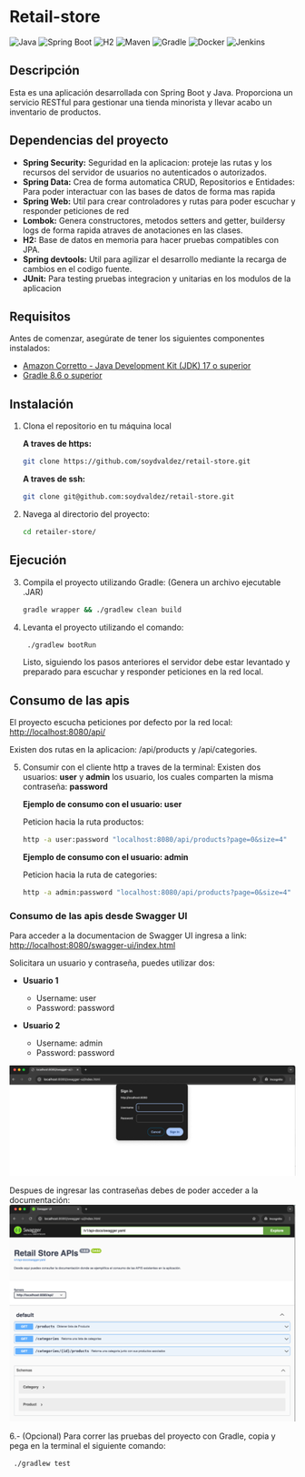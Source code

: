 # Retail-store

![Java](https://img.shields.io/badge/Java-ED8B00?style=for-the-badge&logo=java&logoColor=white)
![Spring Boot](https://img.shields.io/badge/Spring_Boot-6DB33F?style=for-the-badge&logo=spring-boot&logoColor=white)
![H2](https://img.shields.io/badge/H2-003545?style=for-the-badge&logo=h2&logoColor=white)
![Maven](https://img.shields.io/badge/Maven-C71A36?style=for-the-badge&logo=apache-maven&logoColor=white)
![Gradle](https://img.shields.io/badge/Gradle-02303A?style=for-the-badge&logo=gradle&logoColor=white)
![Docker](https://img.shields.io/badge/Docker-2496ED?style=for-the-badge&logo=docker&logoColor=white)
![Jenkins](https://img.shields.io/badge/Jenkins-D24939?style=for-the-badge&logo=jenkins&logoColor=white)

## Descripción

Esta es una aplicación desarrollada con Spring Boot y Java. Proporciona un servicio RESTful para gestionar una tienda minorista y llevar acabo un inventario de productos.

## Dependencias del proyecto

- **Spring Security:** Seguridad en la aplicacion: proteje las rutas y los recursos del servidor de usuarios no autenticados o autorizados.
- **Spring Data:** Crea de forma automatica CRUD, Repositorios e Entidades: Para poder interactuar con las bases de datos de forma mas rapida
- **Spring Web:** Util para crear controladores y rutas para poder escuchar y responder peticiones de red
- **Lombok:** Genera constructores, metodos setters and getter, buildersy logs de forma rapida atraves de anotaciones en las clases.
- **H2:** Base de datos en memoria para hacer pruebas compatibles con JPA.
- **Spring devtools:** Util para agilizar el desarrollo mediante la recarga de cambios en el codigo fuente.
- **JUnit:** Para testing pruebas integracion y unitarias en los modulos de la aplicacion

## Requisitos

Antes de comenzar, asegúrate de tener los siguientes componentes instalados:

- [Amazon Corretto - Java Development Kit (JDK) 17 o superior](https://docs.aws.amazon.com/corretto/latest/corretto-17-ug/downloads-list.html)
- [Gradle 8.6 o superior](https://gradle.org/install/)

## Instalación

1. Clona el repositorio en tu máquina local

   **A traves de https:**

   ```sh
   git clone https://github.com/soydvaldez/retail-store.git
   ```

   **A traves de ssh:**

   ```sh
   git clone git@github.com:soydvaldez/retail-store.git
   ```

2. Navega al directorio del proyecto:
   ```sh retail-store/
   cd retailer-store/
   ```

## Ejecución

3. Compila el proyecto utilizando Gradle: (Genera un archivo ejecutable .JAR)

   ```sh
   gradle wrapper && ./gradlew clean build
   ```

4. Levanta el proyecto utilizando el comando:
   ```sh
    ./gradlew bootRun
   ```
   Listo, siguiendo los pasos anteriores el servidor debe estar levantado y preparado para escuchar y responder peticiones en la red local.

## Consumo de las apis

El proyecto escucha peticiones por defecto por la red local: [http://localhost:8080/api/](http://localhost:8080/)

Existen dos rutas en la aplicacion: /api/products y /api/categories.

5. Consumir con el cliente http a traves de la terminal:
   Existen dos usuarios: **user** y **admin** los usuario, los cuales comparten la misma contraseña: **password**

   **Ejemplo de consumo con el usuario: user**

   Peticion hacia la ruta productos:

   ```sh
   http -a user:password "localhost:8080/api/products?page=0&size=4"
   ```

   **Ejemplo de consumo con el usuario: admin**

   Peticion hacia la ruta de categories:

   ```sh
   http -a admin:password "localhost:8080/api/products?page=0&size=4"
   ```

### Consumo de las apis desde Swagger UI

Para acceder a la documentacion de Swagger UI ingresa a link: [http://localhost:8080/swagger-ui/index.html](http://localhost:8080/swagger-ui/index.html)

Solicitara un usuario y contraseña, puedes utilizar dos:

   * **Usuario 1**
      * Username: user
      * Password: password

   * **Usuario 2**
      * Username: admin
      * Password: password

![Texto Alternativo](./assets/Screenshot%20-swagger-credentials.png)

Despues de ingresar las contraseñas debes de poder acceder a la documentación:
![Texto Alternativo](./assets/swagger-screenshot.png)



6.- (Opcional) Para correr las pruebas del proyecto con Gradle, copia y pega en la terminal el siguiente comando:

```sh
 ./gradlew test
```